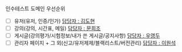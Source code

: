 인수테스트 도메인 우선순위

- [ ] 유저(유저, 인증/인가) [담당자 : 김도현](https://github.com/k-diger)
- [ ] 강의(강의, 시간표, 메일) [담당자 : 문희조](https://github.com/hejow)
- [ ] 게시글(강의평가/시험정보/내가 쓴 게시글/공지사항) [담당자 : 우영두](http://github.com/woo0doo)
- [ ] 관리자 페이지 + 그 외(신고/유저제제/블랙리스트/버전관리) [담당자 : 이원석](http://github.com/wonslee)
